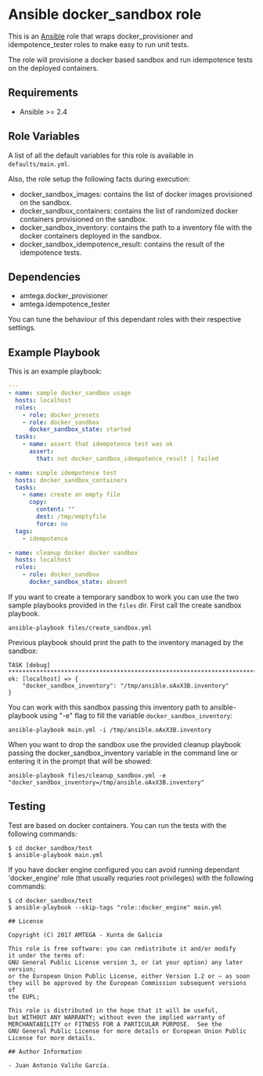 # Ansible docker_sandbox role

This is an [Ansible](http://www.ansible.com) role that wraps docker_provisioner and idempotence_tester roles to make easy to run unit tests.

The role will provisione a docker based sandbox and run idempotence tests on the deployed containers.

## Requirements

- Ansible >= 2.4

## Role Variables

A list of all the default variables for this role is available in `defaults/main.yml`.

Also, the role setup the following facts during execution:

- docker_sandbox_images: contains the list of docker images provisioned on the sandbox.
- docker_sandbox_containers: contains the list of randomized docker containers provisioned on the sandbox.
- docker_sandbox_inventory: contains the path to a inventory file with the docker containers deployed in the sandbox.
- docker_sandbox_idempotence_result: contains the result of the idempotence tests.

## Dependencies

- amtega.docker_provisioner
- amtega.idempotence_tester

You can tune the behaviour of this dependant roles with their respective settings.

## Example Playbook

This is an example playbook:

```yaml
---
- name: sample docker_sandbox usage
  hosts: localhost
  roles:
    - role: docker_presets
    - role: docker_sandbox
      docker_sandbox_state: started
  tasks:
    - name: assert that idempotence test was ok
      assert:
        that: not docker_sandbox_idempotence_result | failed

- name: simple idempotence test
  hosts: docker_sandbox_containers
  tasks:
    - name: create an empty file
      copy:
        content: ""
        dest: /tmp/emptyfile
        force: no
  tags:
    - idempotence

- name: cleanup docker docker sandbox
  hosts: localhost
  roles:
    - role: docker_sandbox
      docker_sandbox_state: absent
```

If you want to create a temporary sandbox to work you can use the two sample playbooks provided in the `files` dir. First call the create sandbox playbook.

```
ansible-playbook files/create_sandbox.yml
```

Previous playbook should print the path to the inventory managed by the sandbox:

```
TASK [debug] **************************************************************************************************************************************************************************************************
ok: [localhost] => {
    "docker_sandbox_inventory": "/tmp/ansible.oAxX3B.inventory"
}
```

You can work with this sandbox passing this inventory path to ansible-playbook using "-e" flag to fill the variable `docker_sandbox_inventory`:

```
ansible-playbook main.yml -i /tmp/ansible.oAxX3B.inventory
```

When you want to drop the sandbox use the provided cleanup playbook passing the docker_sandbox_inventory variable in the command line or entering it in the prompt that will be showed:

```
ansible-playbook files/cleanup_sandbox.yml -e "docker_sandbox_inventory=/tmp/ansible.oAxX3B.inventory"
```

## Testing

Test are based on docker containers. You can run the tests with the following commands:

```shell
$ cd docker_sandbox/test
$ ansible-playbook main.yml
```

If you have docker engine configured you can avoid running dependant 'docker_engine' role (that usually requries root privileges) with the following commands:

```shell
$ cd docker_sandbox/test
$ ansible-playbook --skip-tags "role::docker_engine" main.yml

## License

Copyright (C) 2017 AMTEGA - Xunta de Galicia

This role is free software: you can redistribute it and/or modify
it under the terms of:
GNU General Public License version 3, or (at your option) any later version;
or the European Union Public License, either Version 1.2 or – as soon
they will be approved by the European Commission ­subsequent versions of
the EUPL;

This role is distributed in the hope that it will be useful,
but WITHOUT ANY WARRANTY; without even the implied warranty of
MERCHANTABILITY or FITNESS FOR A PARTICULAR PURPOSE.  See the
GNU General Public License for more details or European Union Public License for more details.

## Author Information

- Juan Antonio Valiño García.
